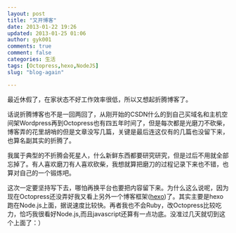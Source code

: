 ```yaml
---
layout: post
title: "又开博客"
date: 2013-01-22 19:26
updated: 2013-01-25 01:06
author: gyk001
comments: true
comment: false
categories: 生活
tags: [Octopress,hexo,NodeJS]
slug: "blog-again"

---
```


最近休假了，在家状态不好工作效率很低，所以又想起折腾博客了。

话说折腾博客也不是一回两回了，从刚开始的CSDN什么的到自己买域名和主机空间架Wordpress再到Octopress也有四五年时间了，但是每次都是光磨刀不砍柴，博客弄的花里胡哨的但是文章没写几篇，关键是最后连这仅有的几篇也没留下来，也算名副其实的折腾了。
<!-- more -->
我属于典型的不折腾会死星人，什么新鲜东西都要研究研究，但是过后不用就全部忘掉了。有人喜欢磨刀有人喜欢砍柴，我想就算把磨刀的过程记录下来也不错，也算对自己的一个锻炼吧。

这次一定要坚持写下去，哪怕再换平台也要把内容留下来。为什么这么说呢，因为现在Octopress还没弄好我又看上另外一个博客框架([hexo][])了。其实主要是hexo跑在Node.js上面，据说速度比较快。再者我也不会Ruby，改Octopress比较吃力，恰巧我很看好Node.js,而且javascript还算有一点功底。没准过几天就切到这个上面了：）

[hexo]: https://github.com/tommy351/hexo (A fast, simple & powerful blog framework, powered by Node.js.)

